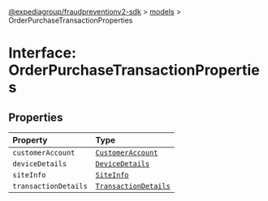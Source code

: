 [@expediagroup/fraudpreventionv2-sdk](../../index.md) > [models](../index.md) > OrderPurchaseTransactionProperties

# Interface: OrderPurchaseTransactionProperties

## Properties

| Property             | Type                                                           |
| :------------------- | :------------------------------------------------------------- |
| `customerAccount`    | [`CustomerAccount`](../classes/class.CustomerAccount.md)       |
| `deviceDetails`      | [`DeviceDetails`](../classes/class.DeviceDetails.md)           |
| `siteInfo`           | [`SiteInfo`](../classes/class.SiteInfo.md)                     |
| `transactionDetails` | [`TransactionDetails`](../classes/class.TransactionDetails.md) |
